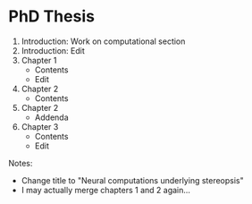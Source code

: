 # PhD Thesis

1. Introduction: Work on computational section
2. Introduction: Edit
3. Chapter 1
	- Contents
	- Edit
4. Chapter 2
	- Contents
5. Chapter 2
	- Addenda
6. Chapter 3
	- Contents
	- Edit

Notes:
- Change title to "Neural computations underlying stereopsis"
- I may actually merge chapters 1 and 2 again…